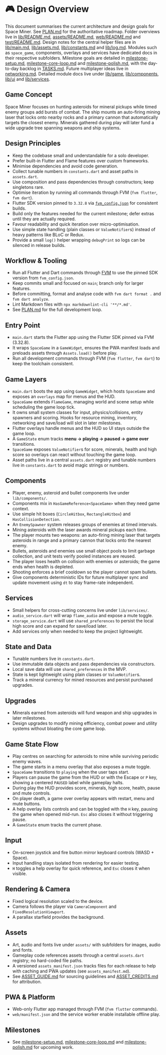# 🎮 Design Overview

This document summarises the current architecture and design goals for Space
Miner. See [PLAN.md](PLAN.md) for the authoritative roadmap. Folder overviews
live in [lib/README.md](lib/README.md), [assets/README.md](assets/README.md),
[web/README.md](web/README.md) and [test/README.md](test/README.md).
Design notes for the central helper files are in
[lib/main.md](lib/main.md), [lib/assets.md](lib/assets.md),
[lib/constants.md](lib/constants.md) and [lib/log.md](lib/log.md).
Modules such as `space_game`, components, overlays and services have dedicated
docs in their respective subfolders.
Milestone goals are detailed in [milestone-setup.md](milestone-setup.md),
[milestone-core-loop.md](milestone-core-loop.md) and
[milestone-polish.md](milestone-polish.md), with the day-to-day backlog in
[TASKS.md](TASKS.md). Future multiplayer ideas live in
[networking.md](networking.md). Detailed module docs live under
[lib/game](lib/game/README.md), [lib/components](lib/components/README.md),
[lib/ui](lib/ui/README.md) and [lib/services](lib/services/README.md).

## Game Concept

Space Miner focuses on hunting asteroids for mineral pickups while timed enemy
groups add bursts of combat. The ship mounts an auto-firing mining laser that
locks onto nearby rocks and a primary cannon that automatically targets the
closest enemy. Minerals gathered during play will later fund a wide upgrade
tree spanning weapons and ship systems.

## Design Principles

- Keep the codebase small and understandable for a solo developer.
- Prefer built-in Flutter and Flame features over custom frameworks.
- Minimise dependencies and avoid code generation.
- Collect tunable numbers in `constants.dart` and asset paths in `assets.dart`.
- Use composition and pass dependencies through constructors; keep singletons rare.
- Optimise iteration by running all commands through FVM (`fvm flutter`, `fvm dart`).
- Flutter SDK version pinned to `3.32.8` via
  [`fvm_config.json`](fvm_config.json) for consistent builds.
- Build only the features needed for the current milestone; defer extras until
  they are actually required.
- Favour readability and quick iteration over micro-optimisation.
- Use simple state handling (plain classes or `ValueNotifier`s) instead of heavy
  patterns like BLoC or Redux.
- Provide a small `log()` helper wrapping `debugPrint` so logs can be silenced
  in release builds.

## Workflow & Tooling

- Run all Flutter and Dart commands through [FVM](https://fvm.app/) to use the
  pinned SDK version from `fvm_config.json`.
- Keep commits small and focused on `main`; branch only for larger features.
- Before committing, format and analyse code with `fvm dart format .` and
  `fvm dart analyze`.
- Lint Markdown files with `npx markdownlint-cli '**/*.md'`.
- See [PLAN.md](PLAN.md) for the full development loop.

## Entry Point

- `main.dart` starts the Flutter app using the Flutter SDK pinned via FVM (3.32.8).
- It wraps `SpaceGame` in a `GameWidget`, ensures the PWA manifest loads and
  preloads assets through `Assets.load()` before play.
- Run all development commands through FVM (`fvm flutter`, `fvm dart`) to keep
  the toolchain consistent.

## Game Layers

- `main.dart` boots the app using `GameWidget`, which hosts `SpaceGame` and
  exposes an `overlays` map for menus and the HUD.
- `SpaceGame` extends `FlameGame`, managing world and scene setup while
  scheduling the game loop tick.
- It owns small system classes for input, physics/collisions, entity spawners
  and scoring. Hooks for resource mining, inventory, networking and save/load
  will slot in later milestones.
- Flutter overlays handle menus and the HUD so UI stays outside the game loop.
- A `GameState` enum tracks **menu → playing → paused → game over** transitions.
- `SpaceGame` exposes `ValueNotifier`s for score, minerals, health and high
  score so overlays can react without touching the game loop.
- Asset paths live in a central `assets.dart` registry and tunable numbers live
  in `constants.dart` to avoid magic strings or numbers.

## Components

- Player, enemy, asteroid and bullet components live under `lib/components/`.
- Components mix in `HasGameReference<SpaceGame>` when they need game context.
- Use simple hit boxes (`CircleHitbox`, `RectangleHitbox`) and
  `HasCollisionDetection`.
- An `EnemySpawner` system releases groups of enemies at timed intervals.
- Mining asteroids with the laser awards mineral pickups each time.
- The player mounts two weapons: an auto-firing mining laser that targets
  asteroids in range and a primary cannon that locks onto the nearest enemy.
- Bullets, asteroids and enemies use small object pools to limit garbage
  collection, and unit tests verify pooled instances are reused.
- The player loses health on collision with enemies or asteroids; the game ends
  when health is depleted.
- Shooting enforces a brief cooldown so the player cannot spam bullets.
- Give components deterministic IDs for future multiplayer sync and update
  movement using `dt` to stay frame-rate independent.

## Services

- Small helpers for cross-cutting concerns live under `lib/services/`.
- `audio_service.dart` will wrap `flame_audio` and expose a mute toggle.
- `storage_service.dart` will use `shared_preferences` to persist the local
  high score and can expand for save/load later.
- Add services only when needed to keep the project lightweight.

## State and Data

- Tunable numbers live in `constants.dart`.
- Use immutable data objects and pass dependencies via constructors.
- Local save data will use `shared_preferences` in the MVP.
- State is kept lightweight using plain classes or `ValueNotifier`s.
- Track a mineral currency for mined resources and persist purchased upgrades.

## Upgrades

- Minerals earned from asteroids will fund weapon and ship upgrades in later
  milestones.
- Design upgrades to modify mining efficiency, combat power and utility systems
  without bloating the core game loop.

## Game State Flow

- Play centres on searching for asteroids to mine while surviving periodic enemy
  waves.
- The game starts in a menu overlay that also exposes a mute toggle.
- `SpaceGame` transitions to `playing` when the user taps start.
- Players can pause the game from the HUD or with the Escape or `P` key,
  showing a centered `PAUSED` label while gameplay halts.
- During play the HUD provides score, minerals, high score, health, pause and
  mute controls.
- On player death, a game over overlay appears with restart, menu and mute buttons.
- A help overlay lists controls and can be toggled with the `H` key, pausing the
  game when opened mid-run. `Esc` also closes it without triggering pause.
- A `GameState` enum tracks the current phase.

## Input

- On-screen joystick and fire button mirror keyboard controls (WASD + Space).
- Input handling stays isolated from rendering for easier testing.
- `H` toggles a help overlay for quick reference, and `Esc` closes it when
  visible.

## Rendering & Camera

- Fixed logical resolution scaled to the device.
- Camera follows the player via `CameraComponent` and `FixedResolutionViewport`.
- A parallax starfield provides the background.

## Assets

- Art, audio and fonts live under `assets/` with subfolders for images,
  audio and fonts.
- Gameplay code references assets through a central `assets.dart` registry;
  no hard-coded file paths.
- A versioned `assets_manifest.json` tracks files for each release to help with
  caching and PWA updates (see `assets_manifest.md`).
- See [ASSET_GUIDE.md](ASSET_GUIDE.md) for sourcing guidelines and
  [ASSET_CREDITS.md](ASSET_CREDITS.md) for attribution.

## PWA & Platform

- Web-only Flutter app managed through FVM (`fvm flutter` commands).
- `web/manifest.json` and the service worker enable installable offline play.

## Milestones

- See [milestone-setup.md](milestone-setup.md),
  [milestone-core-loop.md](milestone-core-loop.md) and
  [milestone-polish.md](milestone-polish.md) for upcoming work.
